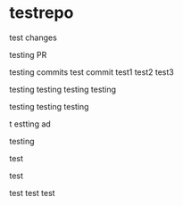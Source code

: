 # testrepo

test changes

testing PR

testing commits
test commit
test1
test2
test3

testing
testing
testing
testing

testing
testing
testing

t
estting
ad

testing

test

test

test
test
test
